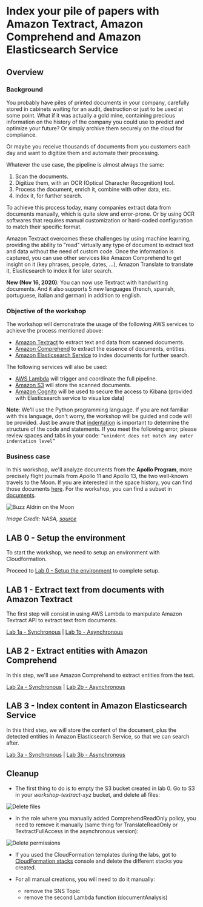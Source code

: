 # Index your pile of papers with Amazon Textract, Amazon Comprehend and Amazon Elasticsearch Service

## Overview
### Background
You probably have piles of printed documents in your company, carefully stored in cabinets waiting for an audit, destruction or just to be used at some point. What if it was actually a gold mine, containing precious information on the history of the company you could use to predict and optimize your future? Or simply archive them securely on the cloud for compliance.

Or maybe you receive thousands of documents from you customers each day and want to digitize them and automate their processing.

Whatever the use case, the pipeline is almost always the same:

1. Scan the documents.
2. Digitize them, with an OCR (Optical Character Recognition) tool.
3. Process the document, enrich it, combine with other data, etc.
4. Index it, for further search.

To achieve this process today, many companies extract data from documents manually, which is quite slow and error-prone. Or by using OCR softwares that requires manual customization or hard-coded configuration to match their specific format.

Amazon Textract overcomes these challenges by using machine learning, providing the ability to "read" virtually any type of document to extract text and data without the need of custom code. Once the information is captured, you can use other services like Amazon Comprehend to get insight on it (key phrases, people, dates, ...), Amazon Translate to translate it, Elasticsearch to index it for later search.

**New (Nov 16, 2020)**: You can now use Textract with handwriting documents. And it also supports 5 new languages (french, spanish, portuguese, italian and german) in addition to english.


### Objective of the workshop

The workshop will demonstrate the usage of the following AWS services to achieve the process mentioned above:

- [Amazon Textract](https://aws.amazon.com/textract/) to extract text and data from scanned documents.
- [Amazon Comprehend](https://aws.amazon.com/comprehend/) to extract the essence of documents, entities.
- [Amazon Elasticsearch Service](https://aws.amazon.com/elasticsearch-service/) to index documents for further search.

The following services will also be used:

- [AWS Lambda](https://aws.amazon.com/lambda/) will trigger and coordinate the full pipeline.
- [Amazon S3](https://aws.amazon.com/s3/) will store the scanned documents.
- [Amazon Cognito](https://aws.amazon.com/cognito/) will be used to secure the access to Kibana (provided with Elasticsearch service to visualize data)

**Note**: We'll use the Python programming language. If you are not familiar with this language, don't worry, the workshop will be guided and code will be provided. Just be aware that [indentation](https://docs.python.org/2.0/ref/indentation.html) is important to determine the structure of the code and statements. If you meet the following error, please review spaces and tabs in your code:
``“unindent does not match any outer indentation level”``

### Business case 
In this workshop, we'll analyze documents from the **Apollo Program**, more precisely flight journals from Apollo 11 and Apollo 13, the two well-known travels to the Moon. If you are interested in the space history, you can find those documents [here](https://history.nasa.gov/afj/). For the workshop, you can find a subset in [documents](./documents/). 

![Buzz Aldrin on the Moon](images/buzz_on_the_moon.jpg)

*Image Credit: NASA, [source](https://www.nasa.gov/mission_pages/apollo/40th/images/apollo_image_12.html)*

## LAB 0 - Setup the environment

To start the workshop, we need to setup an environment with Cloudformation. 

Proceed to [Lab 0 - Setup the environment](./Lab0/README.md) to complete setup.

## LAB 1 - Extract text from documents with Amazon Textract
The first step will consist in using AWS Lambda to manipulate Amazon Textract API to extract text from documents.

[Lab 1a - Synchronous](./synchronous/Lab1/README.md) | [Lab 1b - Asynchronous](./asynchronous/Lab1/README.md)

## LAB 2 - Extract entities with Amazon Comprehend
In this step, we'll use Amazon Comprehend to extract entities from the text.

[Lab 2a - Synchronous](./synchronous/Lab2/README.md) | [Lab 2b - Asynchronous](./asynchronous/Lab2/README.md)

## LAB 3 - Index content in Amazon Elasticsearch Service
In this third step, we will store the content of the document, plus the detected entities in Amazon Elasticsearch Service, so that we can search after.

[Lab 3a - Synchronous](./synchronous/Lab3/README.md) | [Lab 3b - Asynchronous](./asynchronous/Lab3/README.md)

## Cleanup
- The first thing to do is to empty the S3 bucket created in lab 0. Go to S3 in your *workshop-textract-xyz* bucket, and delete all files:

![Delete files](images/delete_s3.png)

- In the role where you manually added ComprehendReadOnly policy, you need to remove it manually (same thing for TranslateReadOnly or TextractFullAccess in the asynchronous version):

![Delete permissions](images/delete_permission.png)

- If you used the CloudFormation templates during the labs, got to [CloudFormation stacks](https://console.aws.amazon.com/cloudformation/home?region=us-east-1#/stacks) console and delete the different stacks you created.

- For all manual creations, you will need to do it manually:

   - remove the SNS Topic
   - remove the second Lambda function (documentAnalysis)
